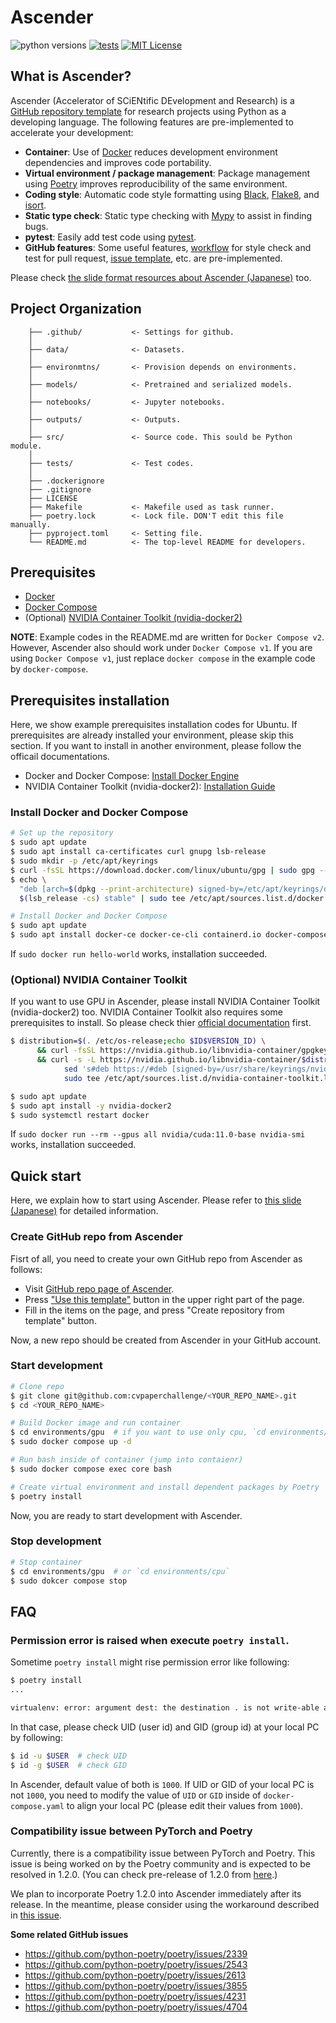 # Ascender

![python versions](https://img.shields.io/badge/python-3.8%20%7C%203.9-blue)
[![tests](https://github.com/cvpaperchallenge/Ascender/actions/workflows/lint-and-test.yaml/badge.svg)](https://github.com/cvpaperchallenge/Ascender/actions/workflows/lint-and-test.yaml)
[![MIT License](https://img.shields.io/github/license/cvpaperchallenge/Ascender?color=green)](LICENSE)

## What is Ascender?

Ascender (Accelerator of SCiENtific DEvelopment and Research) is a [GitHub repository template](https://docs.github.com/en/repositories/creating-and-managing-repositories/creating-a-template-repository) for research projects using Python as a developing language. The following features are pre-implemented to accelerate your development:


- **Container**: Use of [Docker](https://www.docker.com/) reduces development environment dependencies and improves code portability.
- **Virtual environment / package management**: Package management using [Poetry](https://python-poetry.org/) improves reproducibility of the same environment.
- **Coding style**: Automatic code style formatting using [Black](https://github.com/psf/black), [Flake8](https://github.com/pycqa/flake8), and [isort](https://github.com/PyCQA/isort).
- **Static type check**: Static type checking with [Mypy](https://github.com/python/mypy) to assist in finding bugs.
- **pytest**: Easily add test code using [pytest](https://github.com/pytest-dev/pytest).
- **GitHub features**: Some useful features, [workflow](https://docs.github.com/en/actions/using-workflows/workflow-syntax-for-github-actions) for style check and test for pull request, [issue template](https://docs.github.com/en/communities/using-templates-to-encourage-useful-issues-and-pull-requests/configuring-issue-templates-for-your-repository), etc. are pre-implemented.

Please check [the slide format resources about Ascender (Japanese)](https://cvpaperchallenge.github.io/Britannica/ascender/ja) too.

## Project Organization

```
    ├── .github/           <- Settings for github.
    │
    ├── data/              <- Datasets.
    │
    ├── environmtns/       <- Provision depends on environments.
    │
    ├── models/            <- Pretrained and serialized models.
    │
    ├── notebooks/         <- Jupyter notebooks.
    │
    ├── outputs/           <- Outputs.
    │
    ├── src/               <- Source code. This sould be Python module.
    │
    ├── tests/             <- Test codes.
    │
    ├── .dockerignore
    ├── .gitignore
    ├── LICENSE
    ├── Makefile           <- Makefile used as task runner. 
    ├── poetry.lock        <- Lock file. DON'T edit this file manually.  
    ├── pyproject.toml     <- Setting file.
    └── README.md          <- The top-level README for developers.

```

## Prerequisites

- [Docker](https://www.docker.com/) 
- [Docker Compose](https://github.com/docker/compose)
- (Optional) [NVIDIA Container Toolkit (nvidia-docker2)](https://github.com/NVIDIA/nvidia-docker)

**NOTE**: Example codes in the README.md are written for `Docker Compose v2`. However, Ascender also should work under `Docker Compose v1`. If you are using `Docker Compose v1`, just replace `docker compose` in the example code by `docker-compose`.

## Prerequisites installation

Here, we show example prerequisites installation codes for Ubuntu. If prerequisites  are already installed your environment, please skip this section. If you want to install in another environment, please follow the officail documentations.

- Docker and Docker Compose: [Install Docker Engine](https://docs.docker.com/engine/install/)
- NVIDIA Container Toolkit (nvidia-docker2): [Installation Guide](https://docs.nvidia.com/datacenter/cloud-native/container-toolkit/install-guide.html#docker)


### Install Docker and Docker Compose

```bash
# Set up the repository
$ sudo apt update
$ sudo apt install ca-certificates curl gnupg lsb-release
$ sudo mkdir -p /etc/apt/keyrings
$ curl -fsSL https://download.docker.com/linux/ubuntu/gpg | sudo gpg --dearmor -o /etc/apt/keyrings/docker.gpg
$ echo \
  "deb [arch=$(dpkg --print-architecture) signed-by=/etc/apt/keyrings/docker.gpg] https://download.docker.com/linux/ubuntu \
  $(lsb_release -cs) stable" | sudo tee /etc/apt/sources.list.d/docker.list > /dev/null

# Install Docker and Docker Compose
$ sudo apt update
$ sudo apt install docker-ce docker-ce-cli containerd.io docker-compose-plugin
```

If `sudo docker run hello-world` works, installation succeeded.

### (Optional) NVIDIA Container Toolkit

If you want to use GPU in Ascender, please install NVIDIA Container Toolkit (nvidia-docker2) too. NVIDIA Container Toolkit also requires some prerequisites to install. So please check thier [official documentation](https://docs.nvidia.com/datacenter/cloud-native/container-toolkit/install-guide.html#pre-requisites) first.

```bash
$ distribution=$(. /etc/os-release;echo $ID$VERSION_ID) \
      && curl -fsSL https://nvidia.github.io/libnvidia-container/gpgkey | sudo gpg --dearmor -o /usr/share/keyrings/nvidia-container-toolkit-keyring.gpg \
      && curl -s -L https://nvidia.github.io/libnvidia-container/$distribution/libnvidia-container.list | \
            sed 's#deb https://#deb [signed-by=/usr/share/keyrings/nvidia-container-toolkit-keyring.gpg] https://#g' | \
            sudo tee /etc/apt/sources.list.d/nvidia-container-toolkit.list

$ sudo apt update
$ sudo apt install -y nvidia-docker2
$ sudo systemctl restart docker
```

If `sudo docker run --rm --gpus all nvidia/cuda:11.0-base nvidia-smi` works, installation succeeded.

## Quick start

Here, we explain how to start using Ascender. Please refer to [this slide (Japanese)](https://cvpaperchallenge.github.io/Britannica/ascender/ja) for detailed information.

### Create GitHub repo from Ascender

Fisrt of all, you need to create your own GitHub repo from Ascender as follows:

- Visit [GitHub repo page of Ascender](https://github.com/cvpaperchallenge/Ascender).
- Press ["Use this template"](https://github.com/cvpaperchallenge/Ascender/generate) button in the upper right part of the page.
- Fill in the items on the page, and press "Create repository from template" button.

Now, a new repo should be created from Ascender in your GitHub account.

### Start development

```bash
# Clone repo
$ git clone git@github.com:cvpaperchallenge/<YOUR_REPO_NAME>.git
$ cd <YOUR_REPO_NAME>

# Build Docker image and run container
$ cd environments/gpu  # if you want to use only cpu, `cd environments/cpu` 
$ sudo docker compose up -d

# Run bash inside of container (jump into contaienr)
$ sudo docker compose exec core bash

# Create virtual environment and install dependent packages by Poetry
$ poetry install
```

Now, you are ready to start development with Ascender.

### Stop development

```bash
# Stop container
$ cd environments/gpu  # or `cd environments/cpu` 
$ sudo dokcer compose stop
```

## FAQ

### Permission error is raised when execute `poetry install`.

Sometime `poetry install` might rise permission error like following:

```bash
$ poetry install
...

virtualenv: error: argument dest: the destination . is not write-able at /home/challenger/ascender
```

In that case, please check UID (user id) and GID (group id) at your local PC by following:

```bash
$ id -u $USER  # check UID
$ id -g $USER  # check GID
```

In Ascender, default value of both is `1000`. If UID or GID of your local PC is not `1000`, you need to modify the value of `UID` or `GID` inside of `docker-compose.yaml` to align your local PC (please edit their values from `1000`).

### Compatibility issue between PyTorch and Poetry

Currently, there is a compatibility issue between PyTorch and Poetry. This issue is being worked on by the Poetry community and is expected to be resolved in 1.2.0. (You can check pre-release of 1.2.0 from [here](https://github.com/python-poetry/poetry/releases/tag/1.2.0b3).) 

We plan to incorporate Poetry 1.2.0 into Ascender immediately after its release. In the meantime, please consider using the workaround described in [this issue](https://github.com/python-poetry/poetry/issues/4231).

**Some related GitHub issues**
- https://github.com/python-poetry/poetry/issues/2339
- https://github.com/python-poetry/poetry/issues/2543
- https://github.com/python-poetry/poetry/issues/2613
- https://github.com/python-poetry/poetry/issues/3855
- https://github.com/python-poetry/poetry/issues/4231
- https://github.com/python-poetry/poetry/issues/4704
